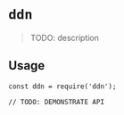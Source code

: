 # `ddn`

> TODO: description

## Usage

```
const ddn = require('ddn');

// TODO: DEMONSTRATE API
```
